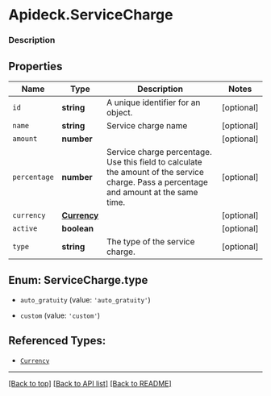 # Apideck.ServiceCharge

### Description

## Properties
Name | Type | Description | Notes
------------ | ------------- | ------------- | -------------
`id` | **string** | A unique identifier for an object. | [optional] 
`name` | **string** | Service charge name | [optional] 
`amount` | **number** |  | [optional] 
`percentage` | **number** | Service charge percentage. Use this field to calculate the amount of the service charge. Pass a percentage and amount at the same time. | [optional] 
`currency` | [**Currency**](Currency.md) |  | [optional] 
`active` | **boolean** |  | [optional] 
`type` | **string** | The type of the service charge. | [optional] 





<a name="ServiceChargeType"></a>
## Enum: ServiceCharge.type


* `auto_gratuity` (value: `'auto_gratuity'`)

* `custom` (value: `'custom'`)




## Referenced Types:




* [`Currency`](Currency.md)



---

[[Back to top]](#) [[Back to API list]](../../../../README.md#documentation-for-api-endpoints) [[Back to README]](../../../../README.md)



